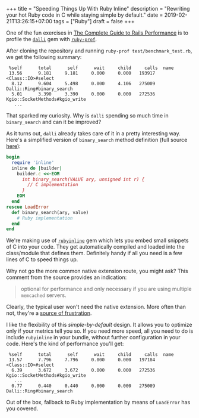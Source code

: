 +++
title = "Speeding Things Up With Ruby Inline"
description = "Rewriting your hot Ruby code in C while staying simple by default."
date = 2019-02-21T13:26:15+07:00
tags = ["Ruby"]
draft = false
+++

One of the fun exercises in [The Complete Guide to Rails Performance](https://www.railsspeed.com/) is to profile
the [`dalli`](https://github.com/petergoldstein/dalli) gem with [`ruby-prof`](https://github.com/ruby-prof/ruby-prof).

After cloning the repository and running `ruby-prof test/benchmark_test.rb`, we get the following summary:

```
 %self      total      self      wait     child     calls  name
 13.56      9.181     9.181     0.000     0.000   193917   <Class::IO>#select
  8.12      9.604     5.498     0.000     4.106   275009   Dalli::Ring#binary_search
  5.01      3.390     3.390     0.000     0.000   272536   Kgio::SocketMethods#kgio_write
   ...
```

That sparked my curiosity. Why is `dalli` spending so much time in `binary_search` and can it be improved?

As it turns out, `dalli` already takes care of it in a pretty interesting way. Here's a simplified version of
`binary_search` method definition (full source [here](https://github.com/petergoldstein/dalli/blob/17344b625676bd1aa45f87757e0b718a3e1ae282/lib/dalli/ring.rb#L78)):

```ruby
begin
  require 'inline'
  inline do |builder|
    builder.c <<-EOM
      int binary_search(VALUE ary, unsigned int r) {
        // C implementation
      }
    EOM
  end
rescue LoadError
  def binary_search(ary, value)
    # Ruby implementation
  end
end
```

We're making use of [`rubyinline`](https://github.com/seattlerb/rubyinline) gem which lets you embed small snippets
of C into your code. They get automatically compiled and loaded into the class/module that
defines them. Definitely handy if all you need is a few lines of C to speed things up.

Why not go the more common native extension route, you might ask? This comment from the source provides an indication:

> optional for performance and only necessary if you are using multiple `memcached` servers.

Clearly, the typical user won't need the native extension. More often than not,
they're a [source of frustration](https://stackoverflow.com/search?q=ruby+native+extension).

I like the flexibility of this _simple-by-default_ design. It allows you to optimize only if your metrics tell you so.
If you need more speed, all you need to do is include `rubyinline` in your bundle, without
further configuration in your code. Here's the kind of performance you'll get:

```
 %self      total      self      wait     child     calls  name
 13.57      7.796     7.796     0.000     0.000   197184   <Class::IO>#select
  6.39      3.672     3.672     0.000     0.000   272536   Kgio::SocketMethods#kgio_write
   ...
  0.77      0.440     0.440     0.000     0.000   275009   Dalli::Ring#binary_search

```

Out of the box, fallback to Ruby implementation by means of `LoadError` has you covered.

